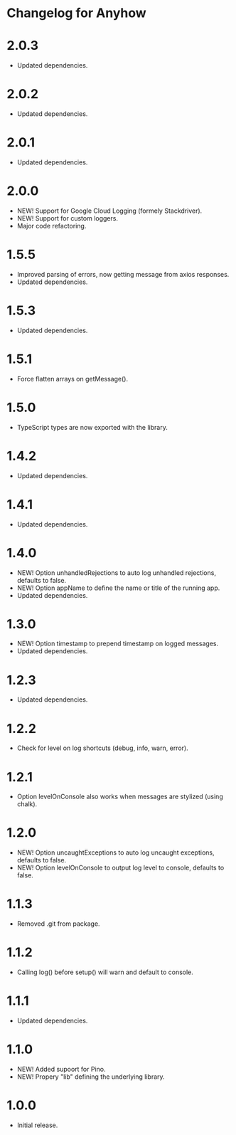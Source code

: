 # Changelog for Anyhow

2.0.3
=====
* Updated dependencies.

2.0.2
=====
* Updated dependencies.

2.0.1
=====
* Updated dependencies.

2.0.0
=====
* NEW! Support for Google Cloud Logging (formely Stackdriver).
* NEW! Support for custom loggers.
* Major code refactoring.

1.5.5
=====
* Improved parsing of errors, now getting message from axios responses.
* Updated dependencies.

1.5.3
=====
* Updated dependencies.

1.5.1
=====
* Force flatten arrays on getMessage().

1.5.0
=====
* TypeScript types are now exported with the library.

1.4.2
=====
* Updated dependencies.

1.4.1
=====
* Updated dependencies.

1.4.0
=====
* NEW! Option unhandledRejections to auto log unhandled rejections, defaults to false.
* NEW! Option appName to define the name or title of the running app.
* Updated dependencies.

1.3.0
=====
* NEW! Option timestamp to prepend timestamp on logged messages.
* Updated dependencies.

1.2.3
=====
* Updated dependencies.

1.2.2
=====
* Check for level on log shortcuts (debug, info, warn, error).

1.2.1
=====
* Option levelOnConsole also works when messages are stylized (using chalk).

1.2.0
=====
* NEW! Option uncaughtExceptions to auto log uncaught exceptions, defaults to false.
* NEW! Option levelOnConsole to output log level to console, defaults to false.

1.1.3
=====
* Removed .git from package.

1.1.2
=====
* Calling log() before setup() will warn and default to console.

1.1.1
=====
* Updated dependencies.

1.1.0
=====
* NEW! Added supoort for Pino.
* NEW! Propery "lib" defining the underlying library.

1.0.0
=====
* Initial release.
